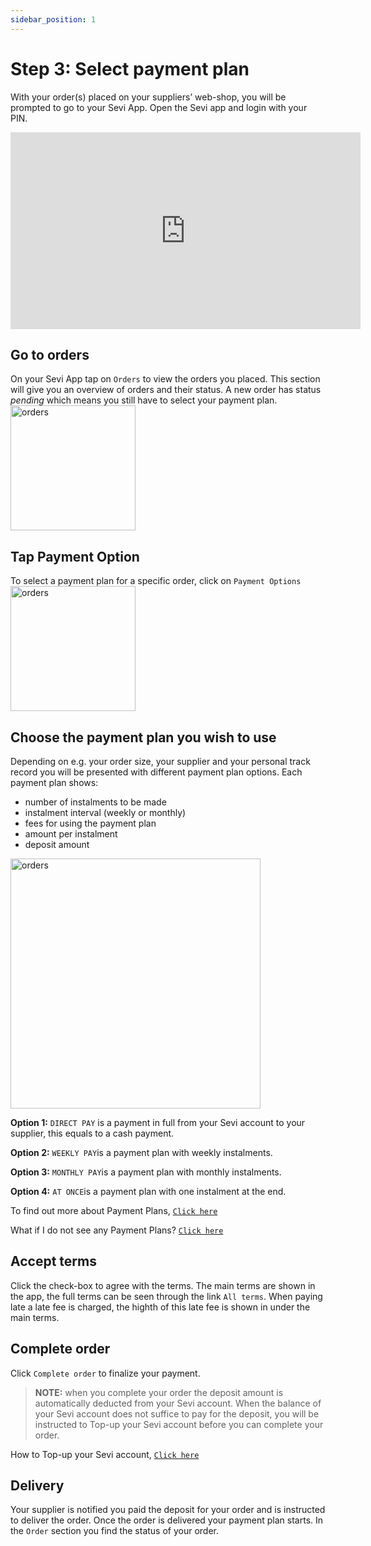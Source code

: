 ```yaml
---
sidebar_position: 1
---
```


# Step 3: Select payment plan

With your order(s) placed on your suppliers’ web-shop, you will be prompted to go to your Sevi App. Open the Sevi app and login with your PIN. 

<iframe width="560" height="315" src="https://www.youtube.com/embed/ikeo8BVRJ6A" title="YouTube video player" frameborder="0" allow="accelerometer; autoplay; clipboard-write; encrypted-media; gyroscope; picture-in-picture" allowfullscreen></iframe>

## Go to orders
On your Sevi App tap on `Orders` to view the orders you placed. This section will give you an overview of orders and their status. A new order has status *pending* which means you still have to select your payment plan.
<img src="/ordering/orders.png" alt="orders" width="200"/>

## Tap Payment Option
To select a payment plan for a specific order, click on `Payment Options`
<img src="/ordering/pendingorder.png" alt="orders" width="200"/>

## Choose the payment plan you wish to use
Depending on e.g. your order size, your supplier and your personal track record you will be presented with different payment plan options. Each payment plan shows:
- number of instalments to be made
- instalment interval (weekly or monthly)
- fees for using the payment plan
- amount per instalment
- deposit amount

<img src="/ordering/paymentoption.png" alt="orders" width="400"/>

**Option 1:** `DIRECT PAY` is a payment in full from your Sevi account to your supplier, this equals to a cash payment. 

**Option 2:** `WEEKLY PAY`is a payment plan with weekly instalments. 

**Option 3:** `MONTHLY PAY`is a payment plan with monthly instalments.

**Option 4:** `AT ONCE`is a payment plan with one instalment at the end.

To find out more about Payment Plans, [`Click here`](/docs/buyer/plans)

What if I do not see any Payment Plans? [`Click here`](/docs/buyer/faq)

## Accept terms
Click the check-box to agree with the terms. The main terms are shown in the app, the full terms can be seen through the link `All terms`. When paying late a late fee is charged, the highth of this late fee is shown in under the main terms. 

## Complete order
Click `Complete order` to finalize your payment. 

> **NOTE:** when you complete your order the deposit amount is automatically deducted from your Sevi account. When the balance of your Sevi account does not suffice to pay for the deposit, you will be instructed to Top-up your Sevi account before you can complete your order. 

How to Top-up your Sevi account, [`Click here`](/docs/buyer/topup)

## Delivery

Your supplier is notified you paid the deposit for your order and is instructed to deliver the order. Once the order is delivered your payment plan starts. In the `Order` section you find the status of your order. 
